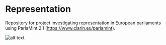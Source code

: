 # Representation
Repository for project investigating representation in European parliaments using ParlaMint 2.1 (https://www.clarin.eu/parlamint).

![alt text](https://github.com/sorenorm/representation/blob/master/gender_distribution.jpg?raw=true)

